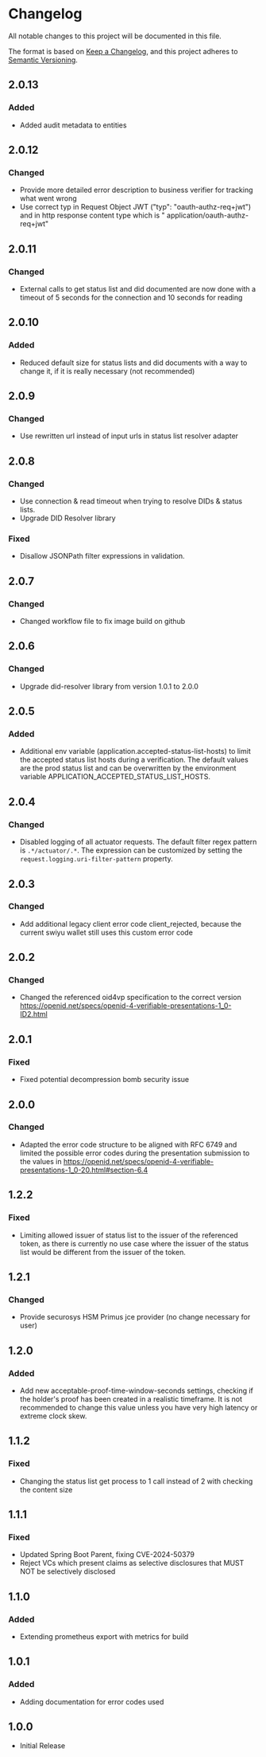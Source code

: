 # Changelog

All notable changes to this project will be documented in this file.

The format is based on [Keep a Changelog](https://keepachangelog.com/en/1.1.0/),
and this project adheres to [Semantic Versioning](https://semver.org/spec/v2.0.0.html).

## 2.0.13

### Added

- Added audit metadata to entities

## 2.0.12

### Changed

- Provide more detailed error description to business verifier for tracking what went wrong
- Use correct typ in Request Object JWT ("typ": "oauth-authz-req+jwt") and in http response content type which is "
  application/oauth-authz-req+jwt"

## 2.0.11

### Changed

- External calls to get status list and did documented are now done with a timeout of 5 seconds for the connection and
  10 seconds for reading

## 2.0.10

### Added

- Reduced default size for status lists and did documents with a way to change it, if it is really necessary (not
  recommended)

## 2.0.9

### Changed

- Use rewritten url instead of input urls in status list resolver adapter

## 2.0.8

### Changed

- Use connection & read timeout when trying to resolve DIDs & status lists.
- Upgrade DID Resolver library

### Fixed

- Disallow JSONPath filter expressions in validation.

## 2.0.7

### Changed

- Changed workflow file to fix image build on github

## 2.0.6

### Changed

- Upgrade did-resolver library from version 1.0.1 to 2.0.0

## 2.0.5

### Added

- Additional env variable (application.accepted-status-list-hosts) to limit the accepted status list hosts during a
  verification. The default values are the prod status list and can be overwritten by the environment variable
  APPLICATION_ACCEPTED_STATUS_LIST_HOSTS.

## 2.0.4

### Changed

- Disabled logging of all actuator requests. The default filter regex pattern is `.*/actuator/.*`. The expression can be
  customized by setting the `request.logging.uri-filter-pattern` property.

## 2.0.3

### Changed

- Add additional legacy client error code client_rejected, because the current swiyu wallet still uses this custom error
  code

## 2.0.2

### Changed

- Changed the referenced oid4vp specification to the correct
  version https://openid.net/specs/openid-4-verifiable-presentations-1_0-ID2.html

## 2.0.1

### Fixed

- Fixed potential decompression bomb security issue

## 2.0.0

### Changed

- Adapted the error code structure to be aligned with RFC 6749 and limited the possible error codes during the
  presentation submission to the values
  in https://openid.net/specs/openid-4-verifiable-presentations-1_0-20.html#section-6.4

## 1.2.2

### Fixed

- Limiting allowed issuer of status list to the issuer of the referenced token, as there is currently
  no use case where the issuer of the status list would be different from the issuer of the token.

## 1.2.1

### Changed

- Provide securosys HSM Primus jce provider (no change necessary for user)

## 1.2.0

### Added

- Add new acceptable-proof-time-window-seconds settings, checking if the holder's proof has been created in a realistic
  timeframe. It is not recommended to change this value unless you have very high latency or extreme clock skew.

## 1.1.2

### Fixed

- Changing the status list get process to 1 call instead of 2 with checking the content size

## 1.1.1

### Fixed

- Updated Spring Boot Parent, fixing CVE-2024-50379
- Reject VCs which present claims as selective disclosures that MUST NOT be selectively disclosed

## 1.1.0

### Added

- Extending prometheus export with metrics for build

## 1.0.1

### Added

- Adding documentation for error codes used

## 1.0.0

- Initial Release